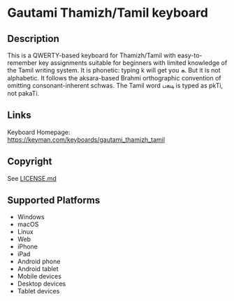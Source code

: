 Gautami Thamizh/Tamil keyboard
==============

Description
-----------
This is a QWERTY-based keyboard for Thamizh/Tamil with easy-to-remember key assignments suitable for beginners with limited knowledge of the Tamil writing system. It is phonetic: typing k will get you க. But it is not alphabetic. It follows the aksara-based Brahmi orthographic convention of omitting consonant-inherent schwas. The Tamil word பகடி is typed as pkTi, not pakaTi.

Links
-----
Keyboard Homepage: https://keyman.com/keyboards/gautami_thamizh_tamil

Copyright
---------
See [LICENSE.md](LICENSE.md)

Supported Platforms
-------------------
 * Windows
 * macOS
 * Linux
 * Web
 * iPhone
 * iPad
 * Android phone
 * Android tablet
 * Mobile devices
 * Desktop devices
 * Tablet devices

